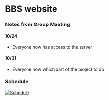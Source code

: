 # BBS website
### Notes from Group Meeting
#### 10/24
- Everyone now has access to the server

#### 10/31
- Everyone now which part of the project to do


### Schedule
[![Schedule](http://www.worldpara.com/ITWS%20Term%20Project.png "Schedule")](http://www.worldpara.com/ITWS%20Term%20Project.png "Schedule")

